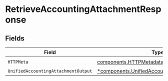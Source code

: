 # RetrieveAccountingAttachmentResponse


## Fields

| Field                                                                                                         | Type                                                                                                          | Required                                                                                                      | Description                                                                                                   |
| ------------------------------------------------------------------------------------------------------------- | ------------------------------------------------------------------------------------------------------------- | ------------------------------------------------------------------------------------------------------------- | ------------------------------------------------------------------------------------------------------------- |
| `HTTPMeta`                                                                                                    | [components.HTTPMetadata](../../models/components/httpmetadata.md)                                            | :heavy_check_mark:                                                                                            | N/A                                                                                                           |
| `UnifiedAccountingAttachmentOutput`                                                                           | [*components.UnifiedAccountingAttachmentOutput](../../models/components/unifiedaccountingattachmentoutput.md) | :heavy_minus_sign:                                                                                            | N/A                                                                                                           |